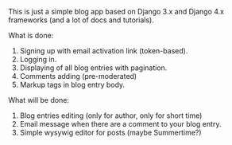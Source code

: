 This is just a simple blog app based on Django 3.x and Django 4.x frameworks (and a lot of docs and tutorials).

What is done:

1. Signing up with email activation link (token-based).
2. Logging in.
3. Displaying of all blog entries with pagination.
4. Comments adding (pre-moderated)
5. Markup tags in blog entry body.

What will be done:

1. Blog entries editing (only for author, only for short time)
2. Email message when there are a comment to your blog entry.
3. Simple wysywig editor for posts (maybe Summertime?)
